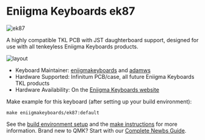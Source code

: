# Eniigma Keyboards ek87

![ek87](https://i.imgur.com/lmZYr1P.jpg)

A highly compatible TKL PCB with JST daughterboard support, designed for use with all tenkeyless Eniigma Keyboards products.

![layout](https://i.imgur.com/FNYcAEP.png)

* Keyboard Maintainer: [eniigmakeyboards](https://github.com/eniigmakeyboards) and [adamws](https://github.com/adamws)
* Hardware Supported: Infinitum PCB/case, all future Eniigma Keyboards TKL products
* Hardware Availability: On the [Eniigma Keyboards website](https://eniigmakeyboards.com/collections/infinitum/products/ek87-pcb-preorder)

Make example for this keyboard (after setting up your build environment):

    make eniigmakeyboards/ek87:default

See the [build environment setup](https://docs.qmk.fm/#/getting_started_build_tools) and the [make instructions](https://docs.qmk.fm/#/getting_started_make_guide) for more information. Brand new to QMK? Start with our [Complete Newbs Guide](https://docs.qmk.fm/#/newbs).
